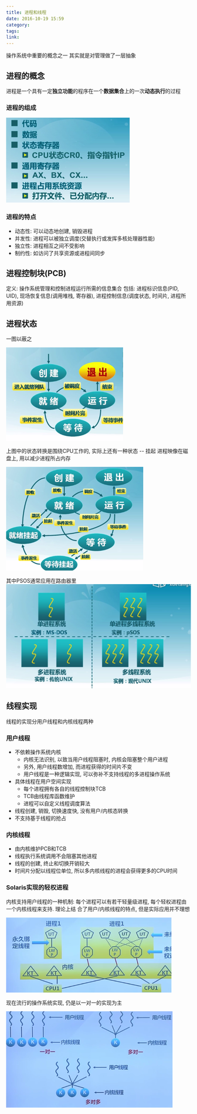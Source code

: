 ```yaml
---
title: 进程和线程
date: 2016-10-19 15:59
category:
tags:
link:
---
```


操作系统中重要的概念之一
其实就是对管理做了一层抽象

## 进程的概念
进程是一个具有一定**独立功能**的程序在一个**数据集合**上的一次**动态执行**的过程

### 进程的组成
![](0B进程组成.png)

### 进程的特点
- 动态性: 可以动态地创建, 销毁进程
- 并发性: 进程可以被独立调度(交替执行或发挥多核处理器性能)
- 独立性: 进程相互之间不受影响
- 制约性: 如访问了共享资源或进程间同步

## 进程控制块(PCB)
定义: 操作系统管理和控制进程运行所需的信息集合
包括: 进程标识信息(PID, UID), 现场恢复信息(调用堆栈, 寄存器), 进程控制信息(调度状态, 时间片, 进程所
用资源)

## 进程状态

一图以蔽之

![](0B进程状态图.png)

上图中的状态转换是围绕CPU工作的, 实际上还有一种状态 -- 挂起
进程映像在磁盘上, 用以减少进程所占内存

![](0B进程挂起状态图.png)

其中PSOS通常应用在路由器里
![](0B系统支持情况.png)


## 线程实现
线程的实现分用户线程和内核线程两种

### 用户线程
- 不依赖操作系统内核
    - 内核无法识别, 以致当用户线程阻塞时, 内核会阻塞整个用户进程
    - 另外, 用户线程数增加, 而进程获得的时间片不变
    - 用户线程是一种逻辑实现, 可以弥补不支持线程的多进程操作系统
- 具体线程在用户空间实现
    - 每个进程拥有各自的线程控制块TCB
    - TCB由线程库函数维护
    - 进程可以自定义线程调度算法
- 线程创建, 销毁, 切换速度快, 没有用户/内核态转换
- 不支持基于线程的抢占

### 内核线程
- 由内核维护PCB和TCB
- 线程执行系统调用不会阻塞其他进程
- 线程的创建, 终止和切换开销较大
- 时间片分配以线程位单位, 所以多内核线程的进程会获得更多的CPU时间

### Solaris实现的轻权进程
内核支持用户线程的一种机制: 每个进程可以有若干轻量级进程, 每个轻权进程由一个内核线程来支持. 理论上结
合了用户/内核线程的特点, 但是实际应用并不理想

![](0B轻权进程.png)

现在流行的操作系统实现, 仍是以一对一的实现为主

![](0B线程对应关系.png)



